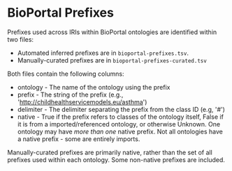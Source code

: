# BioPortal Prefixes

Prefixes used across IRIs within BioPortal ontologies are identified within two files:

* Automated inferred prefixes are in `bioportal-prefixes.tsv`.
* Manually-curated prefixes are in `bioportal-prefixes-curated.tsv`

Both files contain the following columns:

* ontology - The name of the ontology using the prefix
* prefix  - The string of the prefix (e.g., 'http://childhealthservicemodels.eu/asthma')
* delimiter - The delimiter separating the prefix from the class ID (e.g, '#')
* native - True if the prefix refers to classes of the ontology itself, False if it is from a imported/referenced ontology, or otherwise Unknown.
            One ontology may have *more than one* native prefix.
            Not all ontologies have a native prefix - some are entirely imports.

Manually-curated prefixes are primarily native, rather than the set of all prefixes used within each ontology.
Some non-native prefixes are included.
